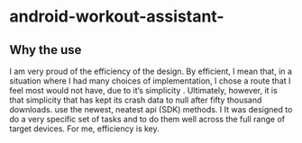 # android-workout-assistant-
## Why the use
 
 I am very proud of the efficiency of the design. By efficient, I mean that, in a situation where I had many choices of implementation, 
 I chose a route that I feel most would not have, due to it’s simplicity . Ultimately, however, it is that simplicity that has kept its 
 crash data to null after fifty thousand downloads. use the newest, neatest api (SDK) methods. I  It was designed to do a very specific 
 set of tasks and to do them well across the full range of target devices. For me, efficiency is key.  
